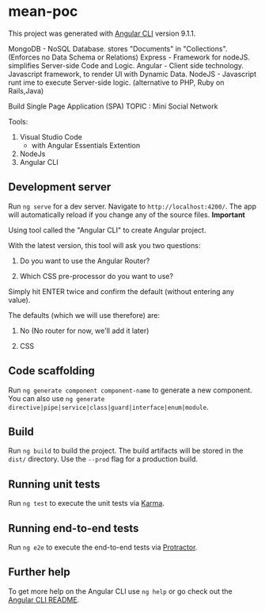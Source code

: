 # mean-poc

This project was generated with [Angular CLI](https://github.com/angular/angular-cli) version 9.1.1.

MongoDB - NoSQL Database. stores "Documents" in "Collections". (Enforces no Data Schema or Relations)
Express - Framework for nodeJS. simplifies Server-side Code and Logic.
Angular - Client side technology. Javascript framework, to render UI with Dynamic Data. 
NodeJS  - Javascript runt ime to execute Server-side logic. (alternative to PHP, Ruby on Rails,Java)


Build Single Page Application (SPA) 
TOPIC : Mini Social Network


Tools:
1. Visual Studio Code 
    - with Angular Essentials Extention
2. NodeJs
3. Angular CLI

## Development server

Run `ng serve` for a dev server. Navigate to `http://localhost:4200/`. The app will automatically reload if you change any of the source files.
**Important**

Using tool called the "Angular CLI" to create  Angular project.

With the latest version, this tool will ask you two questions:

1) Do you want to use the Angular Router?

2) Which CSS pre-processor do you want to use?

Simply hit ENTER twice and confirm the default (without entering any value).

The defaults (which we will use therefore) are:

1) No (No router for now, we'll add it later)

2) CSS


## Code scaffolding

Run `ng generate component component-name` to generate a new component. You can also use `ng generate directive|pipe|service|class|guard|interface|enum|module`.

## Build

Run `ng build` to build the project. The build artifacts will be stored in the `dist/` directory. Use the `--prod` flag for a production build.

## Running unit tests

Run `ng test` to execute the unit tests via [Karma](https://karma-runner.github.io).

## Running end-to-end tests

Run `ng e2e` to execute the end-to-end tests via [Protractor](http://www.protractortest.org/).

## Further help

To get more help on the Angular CLI use `ng help` or go check out the [Angular CLI README](https://github.com/angular/angular-cli/blob/master/README.md).

